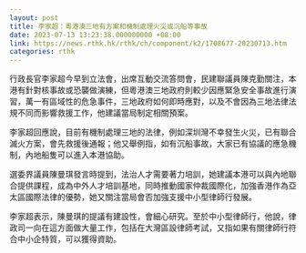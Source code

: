 ```yaml
---
layout: post
title: 李家超：粵港澳三地有方案和機制處理火災或沉船等事故
date: 2023-07-13 13:23:38.000000000 +08:00
link: https://news.rthk.hk/rthk/ch/component/k2/1708677-20230713.htm
categories: rthk
---
```


行政長官李家超今早到立法會，出席互動交流答問會，民建聯議員陳克勤關注，本港有針對核事故或恐襲做演練，但粵港澳三地政府則較少因應緊急安全事故進行演習，萬一有區域性的危急事件，三地政府如何即時應對，以及不會因為三地法律法規不同而影響救援工作，他建議當局制定相關預案。

李家超回應說，目前有機制處理三地的法律，例如深圳灣不幸發生火災，已有聯合滅火方案，會先救援後通報；他又舉例指，如有沉船事故，大家已有協議的應急機制，內地船隻可以進入本港協助。

選委界議員陳曼琪發言時提到，法治人才需要著力培訓，她建議本港可以與內地聯合提供課程，成為中外人才培訓基地，同時推動國家仲裁國際化，加強香港作為亞太區國際法律的優勢，她又關注當局會否加強支援中小型律師行發展。

李家超表示，陳曼琪的提議有建設性，會細心研究。至於中小型律師行，他說，律政司一向在這方面做大量工作，包括在大灣區設律師考試，又指如果有關律師行符合中小企特質，可以獲得資助。
